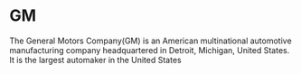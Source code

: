 # GM

The General Motors Company(GM) is an American multinational automotive manufacturing company headquartered in Detroit, Michigan, United States. It is the largest automaker in the United States 